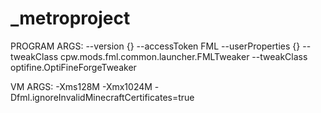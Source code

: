 # _metroproject

PROGRAM ARGS:
--version {}
--accessToken FML
--userProperties {}
--tweakClass cpw.mods.fml.common.launcher.FMLTweaker
--tweakClass optifine.OptiFineForgeTweaker

VM ARGS:
-Xms128M 
-Xmx1024M 
-Dfml.ignoreInvalidMinecraftCertificates=true
